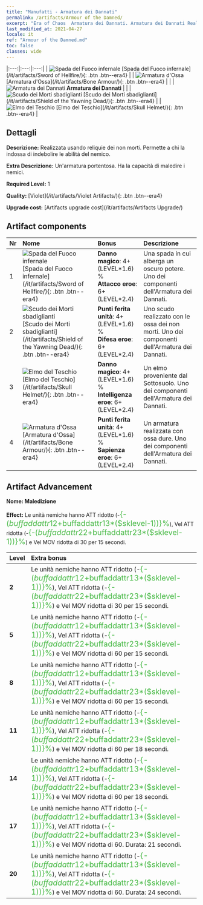 ```yaml
---
title: "Manufatti - Armatura dei Dannati"
permalink: /artifacts/Armour of the Damned/
excerpt: "Era of Chaos  Armatura dei Dannati. Armatura dei Dannati Realizzata usando reliquie dei non morti. Permette a chi la indossa di indebolire le abilità del nemico."
last_modified_at: 2021-04-27
locale: it
ref: "Armour of the Damned.md"
toc: false
classes: wide
---
```


  |:---:|:---:|:---:| 
  | ![Spada del Fuoco infernale](/images/t/artifact_40301.png) [Spada del Fuoco infernale](/it/artifacts/Sword of Hellfire/){: .btn .btn--era4} |   | ![Armatura d'Ossa](/images/t/artifact_40304.png) [Armatura d'Ossa](/it/artifacts/Bone Armour/){: .btn .btn--era4} | 
  |   | ![Armatura dei Dannati](/images/t/icon_artifact_30.png) **Armatura dei Dannati** |  | 
  | ![Scudo dei Morti sbadiglianti](/images/t/artifact_40302.png) [Scudo dei Morti sbadiglianti](/it/artifacts/Shield of the Yawning Dead/){: .btn .btn--era4} |   | ![Elmo del Teschio](/images/t/artifact_40303.png) [Elmo del Teschio](/it/artifacts/Skull Helmet/){: .btn .btn--era4} | 


## Dettagli

 **Descrizione:** Realizzata usando reliquie dei non morti. Permette a chi la indossa di indebolire le abilità del nemico.

 **Extra Descrizione:** Un'armatura portentosa. Ha la capacità di maledire i nemici.

 **Required Level:** 1

 **Quality:** [Violet](/it/artifacts/Violet Artifacts/){: .btn .btn--era4}

 **Upgrade cost:** [Artifacts upgrade cost](/it/artifacts/Artifacts Upgrade/)



## Artifact components

  | Nr |    Nome    |   Bonus | Descrizione | 
  |:---|:-----------|:--------|:------------| 
  | 1 | ![Spada del Fuoco infernale](/images/t/artifact_40301.png) [Spada del Fuoco infernale](/it/artifacts/Sword of Hellfire/){: .btn .btn--era4} | **Danno magico**: 4+(LEVEL\*1.6) %<br/>**Attacco eroe**: 6+(LEVEL\*2.4) | Una spada in cui alberga un oscuro potere. Uno dei componenti dell'Armatura dei Dannati. | 
  | 2 | ![Scudo dei Morti sbadiglianti](/images/t/artifact_40302.png) [Scudo dei Morti sbadiglianti](/it/artifacts/Shield of the Yawning Dead/){: .btn .btn--era4} | **Punti ferita unità**: 4+(LEVEL\*1.6) %<br/>**Difesa eroe**: 6+(LEVEL\*2.4) | Uno scudo realizzato con le ossa dei non morti. Uno dei componenti dell'Armatura dei Dannati. | 
  | 3 | ![Elmo del Teschio](/images/t/artifact_40303.png) [Elmo del Teschio](/it/artifacts/Skull Helmet/){: .btn .btn--era4} | **Danno magico**: 4+(LEVEL\*1.6) %<br/>**Intelligenza eroe**: 6+(LEVEL\*2.4) | Un elmo proveniente dal Sottosuolo. Uno dei componenti dell'Armatura dei Dannati. | 
  | 4 | ![Armatura d'Ossa](/images/t/artifact_40304.png) [Armatura d'Ossa](/it/artifacts/Bone Armour/){: .btn .btn--era4} | **Punti ferita unità**: 4+(LEVEL\*1.6) %<br/>**Sapienza eroe**: 6+(LEVEL\*2.4) | Un armatura realizzata con ossa dure. Uno dei componenti dell'Armatura dei Dannati. | 


## Artifact Advancement

 **Nome: Maledizione**

 **Effect:** Le unità nemiche hanno ATT ridotto (-<span style="color: #48b946;font-size:20px">{-($buffaddattr12+$buffaddattr13*($sklevel-1))}%</span>), Vel ATT ridotta (-<span style="color: #48b946;font-size:20px">{-($buffaddattr22+$buffaddattr23*($sklevel-1))}%</span>) e Vel MOV ridotta di 30 per 15 secondi.

  |  Level  |    Extra bonus  | 
  |:--------|:----------------| 
  | **2** | Le unità nemiche hanno ATT ridotto (-<span style="color: #48b946;font-size:20px">{-($buffaddattr12+$buffaddattr13*($sklevel-1))}%</span>), Vel ATT ridotta (-<span style="color: #48b946;font-size:20px">{-($buffaddattr22+$buffaddattr23*($sklevel-1))}%</span>) e Vel MOV ridotta di 30 per 15 secondi. | 
  | **5** | Le unità nemiche hanno ATT ridotto (-<span style="color: #48b946;font-size:20px">{-($buffaddattr12+$buffaddattr13*($sklevel-1))}%</span>), Vel ATT ridotta (-<span style="color: #48b946;font-size:20px">{-($buffaddattr22+$buffaddattr23*($sklevel-1))}%</span>) e Vel MOV ridotta di 60 per 15 secondi. | 
  | **8** | Le unità nemiche hanno ATT ridotto (-<span style="color: #48b946;font-size:20px">{-($buffaddattr12+$buffaddattr13*($sklevel-1))}%</span>), Vel ATT ridotta (-<span style="color: #48b946;font-size:20px">{-($buffaddattr22+$buffaddattr23*($sklevel-1))}%</span>) e Vel MOV ridotta di 60 per 15 secondi. | 
  | **11** | Le unità nemiche hanno ATT ridotto (-<span style="color: #48b946;font-size:20px">{-($buffaddattr12+$buffaddattr13*($sklevel-1))}%</span>), Vel ATT ridotta (-<span style="color: #48b946;font-size:20px">{-($buffaddattr22+$buffaddattr23*($sklevel-1))}%</span>) e Vel MOV ridotta di 60 per 18 secondi. | 
  | **14** | Le unità nemiche hanno ATT ridotto (-<span style="color: #48b946;font-size:20px">{-($buffaddattr12+$buffaddattr13*($sklevel-1))}%</span>), Vel ATT ridotta (-<span style="color: #48b946;font-size:20px">{-($buffaddattr22+$buffaddattr23*($sklevel-1))}%</span>) e Vel MOV ridotta di 60 per 18 secondi. | 
  | **17** | Le unità nemiche hanno ATT ridotto (-<span style="color: #48b946;font-size:20px">{-($buffaddattr12+$buffaddattr13*($sklevel-1))}%</span>), Vel ATT ridotta (-<span style="color: #48b946;font-size:20px">{-($buffaddattr22+$buffaddattr23*($sklevel-1))}%</span>) e Vel MOV ridotta di 60. Durata: 21 secondi. | 
  | **20** | Le unità nemiche hanno ATT ridotto (-<span style="color: #48b946;font-size:20px">{-($buffaddattr12+$buffaddattr13*($sklevel-1))}%</span>), Vel ATT ridotta (-<span style="color: #48b946;font-size:20px">{-($buffaddattr22+$buffaddattr23*($sklevel-1))}%</span>) e Vel MOV ridotta di 60. Durata: 24 secondi. | 
